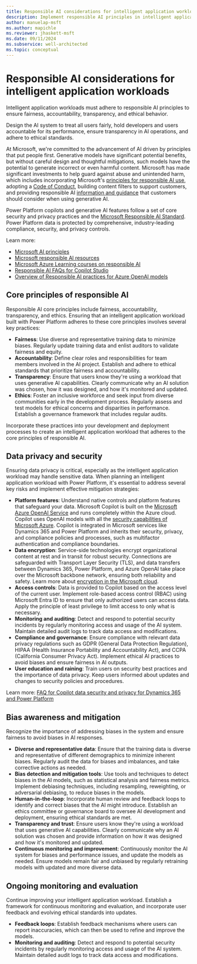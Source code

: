 ```yaml
---
title: Responsible AI considerations for intelligent application workloads
description: Implement responsible AI principles in intelligent application workloads to ensure fairness, accountability, transparency, and ethical behavior while protecting data privacy.
author: manuelap-msft
ms.author: mapichle
ms.reviewer: jhaskett-msft
ms.date: 09/11/2024
ms.subservice: well-architected
ms.topic: conceptual
---
```


# Responsible AI considerations for intelligent application workloads

Intelligent application workloads must adhere to responsible AI principles to ensure fairness, accountability, transparency, and ethical behavior.

Design the AI system to treat all users fairly, hold developers and users accountable for its performance, ensure transparency in AI operations, and adhere to ethical standards.

At Microsoft, we're committed to the advancement of AI driven by principles that put people first. Generative models have significant potential benefits, but without careful design and thoughtful mitigations, such models have the potential to generate incorrect or even harmful content. Microsoft has made significant investments to help guard against abuse and unintended harm, which includes incorporating Microsoft's [principles for responsible AI use](https://www.microsoft.com/ai/responsible-ai?activetab=pivot1:primaryr6), adopting a [Code of Conduct](/legal/cognitive-services/openai/code-of-conduct?context=/azure/ai-services/openai/context/context), building content filters to support customers, and providing responsible AI [information and guidance](/legal/cognitive-services/openai/transparency-note?context=%2Fazure%2Fai-services%2Fopenai%2Fcontext%2Fcontext&tabs=image) that customers should consider when using generative AI. 

Power Platform copilots and generative AI features follow a set of core security and privacy practices and the [Microsoft Responsible AI Standard](https://www.microsoft.com/ai/principles-and-approach). Power Platform data is protected by comprehensive, industry-leading compliance, security, and privacy controls.

Learn more:

- [Microsoft AI principles](https://www.microsoft.com/ai/responsible-ai)
- [Microsoft responsible AI resources](https://www.microsoft.com/ai/responsible-ai-resources)
- [Microsoft Azure Learning courses on responsible AI](/training/paths/responsible-ai-business-principles/)
- [Responsible AI FAQs for Copilot Studio](/microsoft-copilot-studio/responsible-ai-overview)
- [Overview of Responsible AI practices for Azure OpenAI models](/legal/cognitive-services/openai/overview)

## Core principles of responsible AI

Responsible AI core principles include fairness, accountability, transparency, and ethics. Ensuring that an intelligent application workload built with Power Platform adheres to these core principles involves several key practices:

- **Fairness**: Use diverse and representative training data to minimize biases. Regularly update training data and enlist auditors to validate fairness and equity.
- **Accountability**: Define clear roles and responsibilities for team members involved in the AI project. Establish and adhere to ethical standards that prioritize fairness and accountability.
- **Transparency**: Ensure that users know they're using a workload that uses generative AI capabilities. Clearly communicate why an AI solution was chosen, how it was designed, and how it's monitored and updated.
- **Ethics**: Foster an inclusive workforce and seek input from diverse communities early in the development process. Regularly assess and test models for ethical concerns and disparities in performance. Establish a governance framework that includes regular audits.

Incorporate these practices into your development and deployment processes to create an intelligent application workload that adheres to the core principles of responsible AI.

## Data privacy and security

Ensuring data privacy is critical, especially as the intelligent application workload may handle sensitive data. When planning an intelligent application workload with Power Platform, it's essential to address several key risks and implement effective mitigation strategies:

- **Platform features**: Understand native controls and platform features that safeguard your data. Microsoft Copilot is built on the [Microsoft Azure OpenAI Service](/azure/cognitive-services/openai/overview) and runs completely within the Azure cloud. Copilot uses OpenAI models with all the [security capabilities of Microsoft Azure](/azure/security/fundamentals/overview). Copilot is integrated in Microsoft services like Dynamics 365 and Power Platform and inherits their security, privacy, and compliance policies and processes, such as multifactor authentication and compliance boundaries.
- **Data encryption**:  Service-side technologies encrypt organizational content at rest and in transit for robust security. Connections are safeguarded with Transport Layer Security (TLS), and data transfers between Dynamics 365, Power Platform, and Azure OpenAI take place over the Microsoft backbone network, ensuring both reliability and safety. Learn more about [encryption in the Microsoft cloud](/purview/office-365-encryption-in-the-microsoft-cloud-overview).
- **Access controls**: Data is provided to Copilot based on the access level of the current user. Implement role-based access control (RBAC) using Microsoft Entra ID to ensure that only authorized users can access data. Apply the principle of least privilege to limit access to only what is necessary.
- **Monitoring and auditing**: Detect and respond to potential security incidents by regularly monitoring access and usage of the AI system. Maintain detailed audit logs to track data access and modifications.
- **Compliance and governance**: Ensure compliance with relevant data privacy regulations such as GDPR (General Data Protection Regulation), HIPAA (Health Insurance Portability and Accountability Act), and CCPA (California Consumer Privacy Act). Implement ethical AI practices to avoid biases and ensure fairness in AI outputs.
- **User education and raining**: Train users on security best practices and the importance of data privacy. Keep users informed about updates and changes to security policies and procedures.

Learn more: [FAQ for Copilot data security and privacy for Dynamics 365 and Power Platform](/power-platform/faqs-copilot-data-security-privacy)

## Bias awareness and mitigation

Recognize the importance of addressing biases in the system and ensure fairness to avoid biases in AI responses.

- **Diverse and representative data**: Ensure that the training data is diverse and representative of different demographics to minimize inherent biases. Regularly audit the data for biases and imbalances, and take corrective actions as needed.
- **Bias detection and mitigation tools**: Use tools and techniques to detect biases in the AI models, such as statistical analysis and fairness metrics. Implement debiasing techniques, including resampling, reweighting, or adversarial debiasing, to reduce biases in the models.
- **Human-in-the-loop**: Incorporate human review and feedback loops to identify and correct biases that the AI might introduce. Establish an ethics committee or governance board to oversee AI development and deployment, ensuring ethical standards are met.
- **Transparency and trust**: Ensure users know they're using a workload that uses generative AI capabilities. Clearly communicate why an AI solution was chosen and provide information on how it was designed and how it's monitored and updated.
- **Continuous monitoring and improvement**: Continuously monitor the AI system for biases and performance issues, and update the models as needed. Ensure models remain fair and unbiased by regularly retraining models with updated and more diverse data.

## Ongoing monitoring and evaluation

Continue improving your intelligent application workload. Establish a framework for continuous monitoring and evaluation, and incorporate user feedback and evolving ethical standards into updates.

- **Feedback loops**: Establish feedback mechanisms where users can report inaccuracies, which can then be used to refine and improve the models.
- **Monitoring and auditing**: Detect and respond to potential security incidents by regularly monitoring access and usage of the AI system. Maintain detailed audit logs to track data access and modifications.

